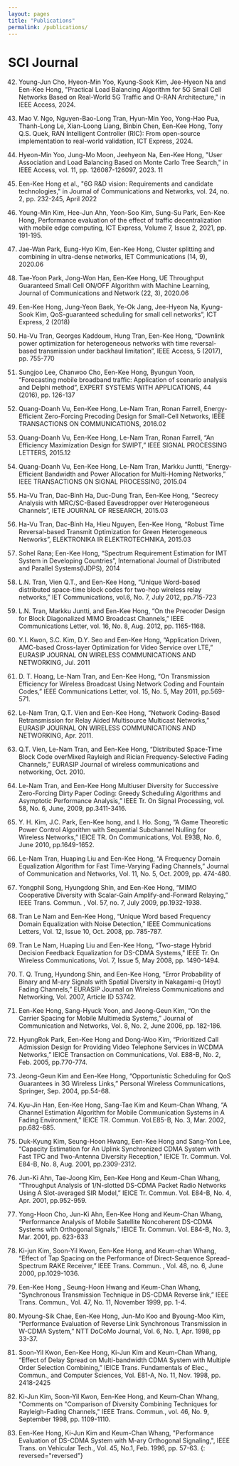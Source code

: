 ```yaml
---
layout: pages
title: "Publications"
permalink: /publications/
---
```


# SCI Journal

42. Young-Jun Cho, Hyeon-Min Yoo, Kyung-Sook Kim, Jee-Hyeon Na and Een-Kee Hong, "Practical Load Balancing Algorithm for 5G Small Cell Networks Based on Real-World 5G Traffic and O-RAN Architecture," in IEEE Access, 2024.

41. Mao V. Ngo, Nguyen-Bao-Long Tran, Hyun-Min Yoo, Yong-Hao Pua, Thanh-Long Le, Xian-Loong Liang, Binbin Chen, Een-Kee Hong, Tony Q.S. Quek, RAN Intelligent Controller (RIC): From open-source implementation to real-world validation, ICT Express, 2024.


40. Hyeon-Min Yoo, Jung-Mo Moon, Jeehyeon Na, Een-Kee Hong, "User Association and Load Balancing Based on Monte Carlo Tree Search," in IEEE Access, vol. 11, pp. 126087-126097, 2023. 11


39. Een-Kee Hong et al., "6G R&D vision: Requirements and candidate technologies," in Journal of Communications and Networks, vol. 24, no. 2, pp. 232-245, April 2022


38. Young-Min Kim, Hee-Jun Ahn, Yeon-Soo Kim, Sung-Su Park, Een-Kee Hong, Performance evaluation of the effect of traffic decentralization with mobile edge computing, ICT Express, Volume 7, Issue 2, 2021, pp. 191-195.


37. Jae-Wan Park, Eung-Hyo Kim, Een-Kee Hong, Cluster splitting and combining in ultra-dense networks, IET Communications (14, 9), 2020.06


36. Tae-Yoon Park, Jong-Won Han, Een-Kee Hong, UE Throughput Guaranteed Small Cell ON/OFF Algorithm with Machine Learning, Journal of Communications and Network (22, 3), 2020.06


35. Een-Kee Hong, Jung-Yeon Baek, Ye-Ok Jang, Jee-Hyeon Na, Kyung-Sook Kim, QoS-guaranteed scheduling for small cell networks”, ICT Express, 2 (2018)


34. Ha-Vu Tran, Georges Kaddoum, Hung Tran, Een-Kee Hong, “Downlink power optimization for heterogeneous networks with time reversal-based transmission under backhaul limitation”, IEEE Access, 5 (2017), pp. 755-770


33. Sungjoo Lee, Chanwoo Cho, Een-Kee Hong, Byungun Yoon, “Forecasting mobile broadband traffic: Application of scenario analysis and Delphi method”, EXPERT SYSTEMS WITH APPLICATIONS, 44 (2016), pp. 126-137


32. Quang-Doanh Vu, Een-Kee Hong, Le-Nam Tran, Ronan Farrell, Energy-Efficient Zero-Forcing Precoding Design for Small-Cell Networks, IEEE TRANSACTIONS ON COMMUNICATIONS, 2016.02


31. Quang-Doanh Vu, Een-Kee Hong, Le-Nam Tran, Ronan Farrell, “An Efficiency Maximization Design for SWIPT,” IEEE SIGNAL PROCESSING LETTERS, 2015.12


30. Quang-Doanh Vu, Een-Kee Hong, Le-Nam Tran, Markku Juntti, “Energy-Efficient Bandwidth and Power Allocation for Multi-Homing Networks,” IEEE TRANSACTIONS ON SIGNAL PROCESSING, 2015.04


29. Ha-Vu Tran, Dac-Binh Ha, Duc-Dung Tran, Een-Kee Hong, “Secrecy Analysis with MRC/SC-Based Eavesdropper over Heterogeneous Channels”, IETE JOURNAL OF RESEARCH, 2015.03


28. Ha-Vu Tran, Dac-Binh Ha, Hieu Nguyen, Een-Kee Hong, “Robust Time Reversal-based Transmit Optimization for Green Heterogeneous Networks”, ELEKTRONIKA IR ELEKTROTECHNIKA, 2015.03


27. Sohel Rana; Een-Kee Hong, “Spectrum Requirement Estimation for IMT System in Developing Countries”, International Journal of Distributed and Parallel Systems(IJDPS), 2014


26. L.N. Tran, Vien Q.T., and Een-Kee Hong, “Unique Word-based distributed space-time block codes for two-hop wireless relay networks,” IET Communications, vol.6, No. 7, July 2012, pp.715-723


25. L.N. Tran, Markku Juntti, and Een-Kee Hong, “On the Precoder Design for Block Diagonalized MIMO Broadcast Channels,” IEEE Communications Letter, vol. 16, No. 8, Aug. 2012, pp. 1165-1168.


24. Y.I. Kwon, S.C. Kim, D.Y. Seo and Een-Kee Hong, “Application Driven, AMC-based Cross-layer Optimization for Video Service over LTE,” EURASIP JOURNAL ON WIRELESS COMMUNICATIONS AND NETWORKING, Jul. 2011


23. D. T. Hoang, Le-Nam Tran, and Een-Kee Hong, “On Transmission Efficiency for Wireless Broadcast Using Network Coding and Fountain Codes,” IEEE Communications Letter, vol. 15, No. 5, May 2011, pp.569-571.


22. Le-Nam Tran, Q.T. Vien and Een-Kee Hong, “Network Coding-Based Retransmission for Relay Aided Multisource Multicast Networks,” EURASIP JOURNAL ON WIRELESS COMMUNICATIONS AND NETWORKING, Apr. 2011.


21. Q.T. Vien, Le-Nam Tran, and Een-Kee Hong, “Distributed Space-Time Block Code overMixed Rayleigh and Rician Frequency-Selective Fading Channels,” EURASIP Journal of wireless communications and networking, Oct. 2010.


20. Le-Nam Tran, and Een-Kee Hong Multiuser Diversity for Successive Zero-Forcing Dirty Paper Coding: Greedy Scheduling Algorithms and Asymptotic Performance Analysis,” IEEE Tr. On Signal Processing, vol. 58, No. 6, June, 2009, pp.3411-3416.


19. Y. H. Kim, J.C. Park, Een-Kee hong, and I. Ho. Song, “A Game Theoretic Power Control Algorithm with Sequential Subchannel Nulling for Wireless Networks,” IEICE TR. On Communications, Vol. E93B, No. 6, June 2010, pp.1649-1652.


18. Le-Nam Tran, Huaping Liu and Een-Kee Hong, “A Frequency Domain Equalization Algorithm for Fast Time-Varying Fading Channels,” Journal of Communication and Networks, Vol. 11, No. 5, Oct. 2009, pp. 474-480.


17. Yongphil Song, Hyungdong Shin, and Een-Kee Hong, “MIMO Cooperative Diversity with Scalar-Gain Amplify-and-Forward Relaying,” IEEE Trans. Commun. , Vol. 57, no. 7, July 2009, pp.1932-1938.


16. Tran Le Nam and Een-Kee Hong, “Unique Word based Frequency Domain Equalization with Noise Detection,” IEEE Communications Letters, Vol. 12, Issue 10, Oct. 2008, pp. 785-787.


15. Tran Le Nam, Huaping Liu and Een-Kee Hong, “Two-stage Hybrid Decision Feedback Equalization for DS-CDMA Systems," IEEE Tr. On Wireless Communications, Vol. 7, Issue 5, May 2008, pp. 1490-1494.


14. T. Q. Trung, Hyundong Shin, and Een-Kee Hong, “Error Probability of Binary and M-ary Signals with Spatial Diversity in Nakagami-q (Hoyt) Fading Channels,” EURASIP Journal on Wireless Communications and Networking, Vol. 2007, Article ID 53742.


13. Een-Kee Hong, Sang-Hyuck Yoon, and Jeong-Geun Kim, “On the Carrier Spacing for Mobile Multimedia Systems,” Journal of Communication and Networks, Vol. 8, No. 2, June 2006, pp. 182-186.


12. HyungRok Park, Een-Kee Hong and Dong-Woo Kim, “Prioritized Call Admission Design for Providing Video Telephone Services in WCDMA Networks,” IEICE Transaction on Communications, Vol. E88-B, No. 2, Feb. 2005, pp.770-774.


11. Jeong-Geun Kim and Een-Kee Hong, “Opportunistic Scheduling for QoS Guarantees in 3G Wireless Links,” Personal Wireless Communications, Springer, Sep. 2004, pp.54-68.


10. Kyu-Jin Han, Een-Kee Hong, Sang-Tae Kim and Keum-Chan Whang, “A Channel Estimation Algorithm for Mobile Communication Systems in A Fading Environment,” IEICE TR. Commun. Vol.E85-B, No. 3, Mar. 2002, pp.682-685.


9. Duk-Kyung Kim, Seung-Hoon Hwang, Een-Kee Hong and Sang-Yon Lee, “Capacity Estimation for An Uplink Synchronized CDMA System with Fast TPC and Two-Antenna Diversity Reception,” IEICE Tr. Commun. Vol. E84-B, No. 8, Aug. 2001, pp.2309-2312.


8. Jun-Ki Ahn, Tae-Joong Kim, Een-Kee Hong and Keum-Chan Whang, “Throughput Analysis of 1/N-slotted DS-CDMA Packet Radio Networks Using A Slot-averaged SIR Model,” IEICE Tr. Commun. Vol. E84-B, No. 4, Apr. 2001, pp.952-959.


7. Yong-Hoon Cho, Jun-Ki Ahn, Een-Kee Hong and Keum-Chan Whang, “Performance Analysis of Mobile Satellite Noncoherent DS-CDMA Systems with Orthogonal Signals,” IEICE Tr. Commun. Vol. E84-B, No. 3, Mar. 2001, pp. 623-633


6. Ki-jun Kim, Soon-Yil Kwon, Een-Kee Hong, and Keum-chan Whang, “Effect of Tap Spacing on the Performance of Direct-Sequence Spread-Spectrum RAKE Receiver,” IEEE Trans. Commun. , Vol. 48, no. 6, June 2000, pp.1029-1036.


5. Een-Kee Hong , Seung-Hoon Hwang and Keum-Chan Whang, “Synchronous Transmission Technique in DS-CDMA Reverse link,” IEEE Trans. Commun., Vol. 47, No. 11, November 1999, pp. 1-4.


4. Myoung-Sik Chae, Een-Kee Hong, Jun-Mo Koo and Byoung-Moo Kim, “Performance Evaluation of Reverse Link Synchronous Transmission in W-CDMA System,” NTT DoCoMo Journal, Vol. 6, No. 1, Apr. 1998, pp 33-37.


3. Soon-Yil Kwon, Een-Kee Hong, Ki-Jun Kim and Keum-Chan Whang, “Effect of Delay Spread on Multi-bandwidth CDMA System with Multiple Order Selection Combining,” IEICE Trans. Fundamentals of Elec., Commun., and Computer Sciences, Vol. E81-A, No. 11, Nov. 1998, pp. 2418-2425


2. Ki-Jun Kim, Soon-Yil Kwon, Een-Kee Hong, and Keum-Chan Whang, "Comments on "Comparison of Diversity Combining Techniques for Rayleigh-Fading Channels," IEEE Trans. Commun., vol. 46, No. 9, September 1998, pp. 1109-1110.


1. Een-Kee Hong, Ki-Jun Kim and Keum-Chan Whang, "Performance Evaluation of DS-CDMA System with M-ary Orthogonal Signaling,", IEEE Trans. on Vehicular Tech., Vol. 45, No.1, Feb. 1996, pp. 57-63.
{: reversed="reversed"}
